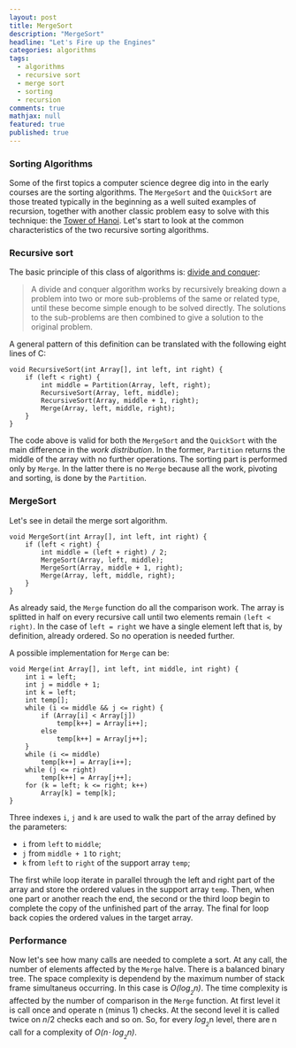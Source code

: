 ```yaml
---
layout: post
title: MergeSort
description: "MergeSort"
headline: "Let's Fire up the Engines"
categories: algorithms
tags: 
  - algorithms
  - recursive sort
  - merge sort
  - sorting
  - recursion
comments: true
mathjax: null
featured: true
published: true
---
```

### Sorting Algorithms
Some of the first topics a computer science degree dig into in the early courses are the sorting algorithms. 
The `MergeSort` and the `QuickSort` are those treated typically in the beginning as a well suited examples of recursion, 
together with another classic problem easy to solve with this technique: 
the [Tower of Hanoi](https://en.wikipedia.org/wiki/Tower_of_Hanoi "Tower of Hanoi").
Let's start to look at the common characteristics of the two recursive sorting algorithms.

### Recursive sort
The basic principle of this class of algorithms is: 
[divide and conquer](https://en.wikipedia.org/wiki/Divide_and_conquer_algorithms "Divide and conquer"):
> A divide and conquer algorithm works by recursively breaking down a problem into two 
or more sub-problems of the same or related type, until these become simple enough to be 
solved directly. The solutions to the sub-problems are then combined to give a solution 
to the original problem.

A general pattern of this definition can be translated with the following eight lines of C:
```
void RecursiveSort(int Array[], int left, int right) {
    if (left < right) {
        int middle = Partition(Array, left, right);
        RecursiveSort(Array, left, middle);
        RecursiveSort(Array, middle + 1, right);
        Merge(Array, left, middle, right);
    }
}
``` 
The code above is valid for both the `MergeSort` and the `QuickSort` with the main difference in the _work distribution_. 
In the former, `Partition` returns the middle of the array with no further operations. 
The sorting part is performed only by `Merge`. 
In the latter there is no `Merge` because all the work, pivoting and sorting, is done by the `Partition`.

### MergeSort
Let's see in detail the merge sort algorithm.
```
void MergeSort(int Array[], int left, int right) {
    if (left < right) {
        int middle = (left + right) / 2;
        MergeSort(Array, left, middle);
        MergeSort(Array, middle + 1, right);
        Merge(Array, left, middle, right);
    }
}
```
As already said, the `Merge` function do all the comparison work. The array is splitted
in half on every recursive call until two elements remain `(left < right)`.
In the case of `left = right` we have a single element left that is, by definition, 
already ordered. So no operation is needed further.

A possible implementation for `Merge` can be:
```
void Merge(int Array[], int left, int middle, int right) {
    int i = left;
    int j = middle + 1;
    int k = left;
    int temp[];
    while (i <= middle && j <= right) {
        if (Array[i] < Array[j])
            temp[k++] = Array[i++];
        else 
            temp[k++] = Array[j++];
    }
    while (i <= middle)
        temp[k++] = Array[i++];
    while (j <= right)
        temp[k++] = Array[j++];
    for (k = left; k <= right; k++)
        Array[k] = temp[k];
}
```
Three indexes `i`, `j` and `k` are used to walk the part of the array defined 
by the parameters:
* `i` from `left` to `middle`;
* `j` from `middle + 1` to `right`;
* `k` from `left` to `right` of the support array `temp`;

The first while loop iterate in parallel through the left and right part of the array
and store the ordered values in the support array `temp`. Then, when one part or 
another reach the end, the second or the third loop begin to complete the copy of the
unfinished part of the array. The final for loop back copies the ordered values
in the target array.

### Performance
Now let's see how many calls are needed to complete a sort. At any call, the number of 
elements affected by the `Merge` halve. There is a balanced binary tree.
The space complexity is dependend by the maximum number of stack frame simultaneus
occurring. In this case is  _O(*log*<sub>*<sub>2</sub>*</sub>n)_.
The time complexity is affected by the number of comparison in the `Merge` function.
At first level it is call once and operate n (minus 1) checks. At the second level
it is called twice on *n*/2 checks each and so on. So, for every 
*log*<sub>*<sub>2</sub>*</sub>n level, there are n call for a complexity of
_O(*n*⋅ *log*<sub>*<sub>2</sub>*</sub>n)_.
